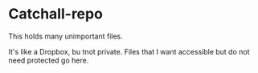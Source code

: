 # Catchall-repo
This holds many unimportant files.

It's like a Dropbox, bu tnot private.
Files that I want accessible but do not need protected go here.
